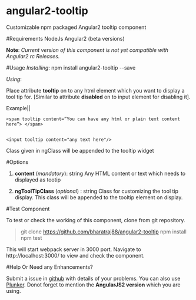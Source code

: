 # angular2-tooltip
Customizable npm packaged Angular2 tooltip component

#Requirements
NodeJs
Angular2 (beta versions)

**Note**: *Current version of this component is not yet compatible with Angular2 rc Releases.*

#Usage
*Installing*:
npm install angular2-tooltip --save

*Using*:

Place attribute **tooltip** on to any html element which you want to display a tool tip for. [Similar to attribute **disabled** on to input element for disabling it].

Example||

    <span tooltip content=”You can have any html or plain text content here”> </span>


    <input tooltip content="any text here"/>

Class given in ngClass will be appended to the tooltip widget


#Options

 1. **content** (*mandatory*): string
	 Any HTML content or text which needs to displayed as tootip

 2. **ngToolTipClass** (*optional*) : string
	 Class for customizing the tool tip display. This class will be appended to the tooltip element on display.

#Test Component

To test or check the working of this component, clone from git repository.

> git clone https://github.com/bharatraj88/angular2-tooltip
> npm install
> npm test

This will start webpack server in 3000 port. Navigate to http://localhost:3000/ to view and check the component.


#Help Or Need any Enhancements?

Submit a issue in [github](https://github.com/bharatraj88/angular2-tooltip/issues/new) with details of your problems. You can also use [Plunker](https://plnkr.co/). Donot forget to mention the **AngularJS2 version** which you are using.





 
